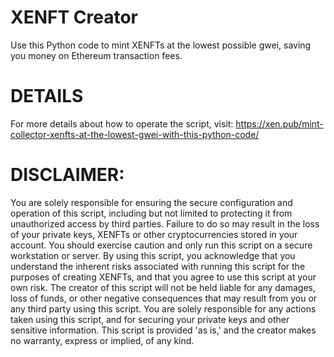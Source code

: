 # XENFT Creator
Use this Python code to mint XENFTs at the lowest possible gwei, saving you money on Ethereum transaction fees.

# DETAILS
For more details about how to operate the script, visit: https://xen.pub/mint-collector-xenfts-at-the-lowest-gwei-with-this-python-code/

# DISCLAIMER:
You are solely responsible for ensuring the secure configuration and operation of this script, including but not limited to protecting it from unauthorized access by third parties. Failure to do so may result in the loss of your private keys, XENFTs or other cryptocurrencies stored in your account. You should exercise caution and only run this script on a secure workstation or server.
By using this script, you acknowledge that you understand the inherent risks associated with running this script for the purposes of creating XENFTs, and that you agree to use this script at your own risk. 
The creator of this script will not be held liable for any damages, loss of funds, or other negative consequences that may result from you or any third party using this script. 
You are solely responsible for any actions taken using this script, and for securing your private keys and other sensitive information. 
This script is provided 'as is,' and the creator makes no warranty, express or implied, of any kind.
